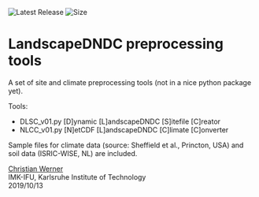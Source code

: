 ![Latest Release](https://img.shields.io/github/tag/cwerner/ldndctools.svg) 
![Size](https://img.shields.io/github/repo-size/cwerner/ldndctools.svg)


# LandscapeDNDC preprocessing tools

A set of site and climate preprocessing tools (not in a nice python package yet).

Tools:
- DLSC_v01.py [D]ynamic [L]andscapeDNDC [S]itefile [C]reator
- NLCC_v01.py [N]etCDF [L]andscapeDNDC [C]limate [C]onverter

Sample files for climate data (source: Sheffield et al., Princton, USA) and
soil data (ISRIC-WISE, NL) are included.

[Christian Werner](mailto:christian.werner@kit.edu)  
IMK-IFU, Karlsruhe Institute of Technology  
2019/10/13  

